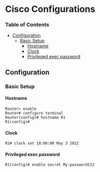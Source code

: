 # Cisco Configurations

### Table of Contents

* [Configuration](#configuration)
    + [Basic Setup](#basic-setup)
        - [Hostname](#hostname)
        - [Clock](#clock)
        - [Privileged exec password](#privileged-exec-password)


## Configuration

### Basic Setup

#### Hostname

```
Router> enable
Router# configure terminal
Router(config)# hostname R1
R1(config)#
```

#### Clock

```
R1# clock set 18:00:00 May 3 2022
```

#### Privileged exec password

```
R1(config)# enable secret My-password123
```
